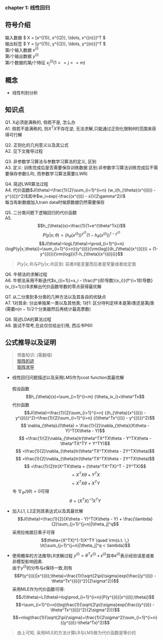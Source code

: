 ### chapter 1: 线性回归

## 符号介绍

输入数据 $ X = [x^{(1)}, x^{(2)}, \ldots, x^{(n)}]^T $ <br>
输出标签 $ Y = [y^{(1)}, y^{(2)}, \ldots, y^{(n)}]^T $ <br>
第$i$个输入数据 $x^{(i)}$ <br>
第$i$个输出数据 $y^{(i)}$ <br>
第$i$个数据的第$j$个特征 $x_j^{(i)} (1 <= j <= m)$ <br>

## 概念

- 线性判别分析


## 知识点

Q1. X必须是满秩的, 倘若不是, 怎么办 <br>
A1. 倘若不是满秩的, 则$X^TX$不存在逆, 无法求解,只能通过正则化限制$\theta$的范围来获得可行解

Q2. 正则化的几何意义以及其公式 <br>
A2. 见下文推导过程

Q3. 非参数学习算法与参数学习算法的定义, 区别 <br>
A3. 定义: 训练完成后是否需要保存训练数据 区别:非参数学习算法训练完成后不需要保存参数(LR), 而参数学习算法需要(LWR)

Q4. 简述LWR算法过程 <br>
A4. 代价函数$J(\theta)=\frac{1}{2}\sum_{i=1}^{i=n} {w_i(h_{\theta}(x^{(i)}) - y^{(i)})^2}$其中$w_i=exp(-\frac{(x^{(i)} - x)}{2\gamma^2})$<br>每当有新数据加入train data时候原数据仍然需要保存

Q5. 二分类问题下逻辑回归的代价函数 <br>
A5. 
$$h_{\theta}(x)=\frac{1}{1+e^{\theta^Tx}}$$
$$P(y|x;\theta)=(h_{\theta}(x^{(i)}))^{y^{(i)}}(1 - h_{\theta}(x^{(i)}))^{1- y^{(i)}}$$
$$J(\theta)=logL(\theta)=\prod_{i=1}^{i=n}{logP(y|x,\theta)}=\sum_{i=1}^{i=n}{y^{(i)}{\rm{log}}(h_{\theta}(x^{(i)})) + (1-y^{(i)}){\rm{log}}(1-h_{\theta}(x^{(i)}))}$$

> $P(y|x,\theta)$与$P(y|x;\theta)$区别:
> 前者$\theta$是变量而后者是常量或者给定值

Q6. 牛顿法的求解过程 <br>
A6. 牛顿法采用不断迭代$x_{(i+1)}=x_i - \frac{f^{i阶导数}(x_i)}{f^{i+1阶导数}(x_{(i+1)})}$求解出代价函数导数的零点获得最优解

Q7. 从二分类到多分类的几种方法以及其各自的优缺点 <br>
A7. 1对其余: 分出单独某一类以及其他类; 1对1: 区分待判定样本是第$i$类还是第$j$类(需要$n(n-1)/2$个分类器然后再统计最高票数)

Q8. 简述LDA的算法过程<br>
A8. 面试不常考,在此仅仅给出引用, 西瓜书P60

## 公式推导以及证明
> 预备知识: (需翻墙) <br>
> [矩阵的迹][1] <br>
> [矩阵求导][2] <br>

- 线性回归问题描述以及采用LMS作为cost function其最优解 <br><br>
假设函数$$h_{\theta}(x)=\sum_{i=1}^{i=m} {\theta_ix_i}=\theta^Tx$$
代价函数$$J(\theta)=\frac{1}{2}\sum_{i=1}^{i=n} {(h_{\theta}(x^{(i)}) - y^{(i)})^2}=\frac{1}{2}\sum_{i=1}^{i=n} {(\theta^Tx^{(i)} - y^{(i)})^2}$$
$$ \nabla_{\theta}J(\theta) = \frac{1}{2}\nabla_{\theta}(X\theta - Y)^T(X\theta - Y)$$
$$ =\frac{1}{2}\nabla_{\theta}tr(\theta^TX^TX\theta - Y^TX\theta - \theta^TX^TY + Y^TY)$$
$$ =\frac{1}{2}\nabla_{\theta}tr(\theta^TX^TX\theta - 2Y^TX\theta)$$
$$ =\frac{1}{2}\nabla_{\theta}tr(\theta^TX^TX\theta - 2Y^TX\theta)$$
$$ =\frac{1}{2}tr(X^TX\theta + {\theta^TX^TX}^T - 2Y^TX)$$
$$ =X^TX\theta + Y^TX$$
$$ =X^TX\theta + X^TY$$
令 $\nabla_{\theta}J(\theta) = 0$可得 $$\theta=(X^TX)^{-1}X^TY$$

- 加入L1, L2正则其表达式以及其最优解
$$J(\theta)=\frac{1}{2}(X\theta - Y)^T(X\theta - Y) + \frac{\lambda}{2}\sum_{j=1}^{j=n}|\theta_j|^q$$
采用拉格朗日乘子可得
$$\theta=(X^TX)^{-1}X^TY \quad \rm{s.t. \,} \it{\sum_{j=1}^{j=n}|\theta_j|^q < \lambda}$$

- 使用概率的方法推导LR求解过程
$y^{(i)}=\theta^Tx^{(i)}+\epsilon^{(i)}$其中$\epsilon^{(i)}$表示经验误差或者非模型影响因素.<br>
由于$y^{(i)}$的分布与$\epsilon$保持一致,则有
$$P(y^{(i)}|x^{(i)};\theta)=\frac{1}{\sqrt{2\pi}\sigma}exp(\frac{(y^{(i)} - \theta^Tx^{(i)})^2}{2\sigma^2})$$
采用MLE作为代价函数可得:
$$J(\theta)=L(\theta)=log\prod_{i=1}^{i=n}{P(y^{(i)}|x^{(i)};\theta)}$$
$$=\sum_{i=1}^{i=n}{log\frac{1}{\sqrt{2\pi}\sigma}exp(\frac{(y^{(i)} - \theta^Tx^{(i)})^2}{2\sigma^2})}$$
$$=nlog\frac{1}{\sqrt{2\pi}\sigma}+\frac{1}{2\sigma^2}\sum_{i=1}^{i=n}{(y^{(i)}-\theta^Tx)^2}$$
> 由上可知, 采用MLE的方法计算LR与LMS做为代价函数是等价的


[1]: https://en.wikipedia.org/wiki/Trace_(linear_algebra)
[2]: https://en.wikipedia.org/wiki/Matrix_calculus

